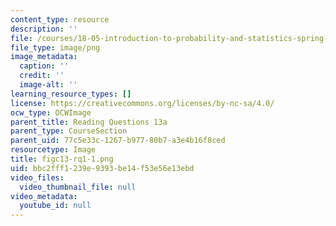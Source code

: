 ```yaml
---
content_type: resource
description: ''
file: /courses/18-05-introduction-to-probability-and-statistics-spring-2014/bbc2fff1239e9393be14f53e56e13ebd_figc13-rq1-1.png
file_type: image/png
image_metadata:
  caption: ''
  credit: ''
  image-alt: ''
learning_resource_types: []
license: https://creativecommons.org/licenses/by-nc-sa/4.0/
ocw_type: OCWImage
parent_title: Reading Questions 13a
parent_type: CourseSection
parent_uid: 77c5e33c-1267-b977-80b7-a3e4b16f8ced
resourcetype: Image
title: figc13-rq1-1.png
uid: bbc2fff1-239e-9393-be14-f53e56e13ebd
video_files:
  video_thumbnail_file: null
video_metadata:
  youtube_id: null
---
```

